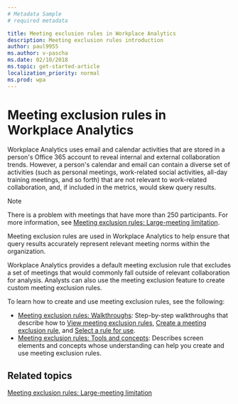 ```yaml
---
# Metadata Sample
# required metadata

title: Meeting exclusion rules in Workplace Analytics
description: Meeting exclusion rules introduction    
author: paul9955
ms.author: v-pascha
ms.date: 02/10/2018
ms.topic: get-started-article
localization_priority: normal 
ms.prod: wpa
---
```


# Meeting exclusion rules in Workplace Analytics

Workplace Analytics uses email and calendar activities that are stored in a person's Office 365 account to reveal internal and external collaboration trends. However, a person's calendar and email can contain a diverse set of activities (such as personal meetings, work-related social activities, all-day training meetings, and so forth) that are not relevant to work-related collaboration, and, if included in the metrics, would skew query results.

>[!Note] 
> There is a problem with meetings that have more than 250 participants. For more information, see [Meeting exclusion rules: Large-meeting limitation](meeting-exclusion-250.md).

Meeting exclusion rules are used in Workplace Analytics to help ensure that query results accurately represent relevant meeting norms within the organization. <!-- Organizations can also use these rules to promote privacy by excluding from analysis meetings that are of a sensitive nature.  -->

Workplace Analytics provides a default meeting exclusion rule that excludes a set of meetings that would commonly fall outside of relevant collaboration for analysis. Analysts can also use the meeting exclusion feature to create custom meeting exclusion rules. 

To learn how to create and use meeting exclusion rules, see the following:  

 * [Meeting exclusion rules: Walkthroughs](meeting-exclusion-rules.md): Step-by-step walkthroughs that describe how to [View meeting exclusion rules](meeting-exclusion-rules.md#view-meeting-exclusion-rules), [Create a meeting exclusion rule](meeting-exclusion-rules.md#create-a-meeting-exclusion-rule), and [Select a rule for use](meeting-exclusion-rules.md#select-a-rule-for-use). 
 * [Meeting exclusion rules: Tools and concepts](meeting-exclusion-concept.md): Describes screen elements and concepts whose understanding can help you create and use meeting exclusion rules. 

## Related topics

[Meeting exclusion rules: Large-meeting limitation](meeting-exclusion-250.md)